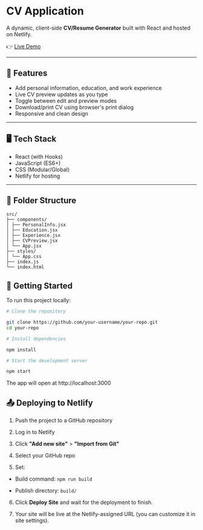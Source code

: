 # CV Application

A dynamic, client-side **CV/Resume Generator** built with React and hosted on Netlify.

👉 [Live Demo](https://cvapplicationmain.netlify.app/)

---

## 🚀 Features

- Add personal information, education, and work experience
- Live CV preview updates as you type
- Toggle between edit and preview modes
- Download/print CV using browser's print dialog
- Responsive and clean design

---

## 🖥️ Tech Stack

- React (with Hooks)
- JavaScript (ES6+)
- CSS (Modular/Global)
- Netlify for hosting

---

## 📂 Folder Structure

```plaintext
src/
├── components/
│ ├── PersonalInfo.jsx
│ ├── Education.jsx
│ ├── Experience.jsx
│ ├── CVPreview.jsx
│ └── App.jsx
├── styles/
│ └── App.css
├── index.js
└── index.html
```

## 🔧 Getting Started

To run this project locally:

```bash
# Clone the repository

git clone https://github.com/your-username/your-repo.git
cd your-repo

# Install dependencies

npm install

# Start the development server

npm start
```

The app will open at http://localhost:3000

## 📤 Deploying to Netlify

1. Push the project to a GitHub repository

2. Log in to Netlify

3. Click **"Add new site"** > **"Import from Git"**

4. Select your GitHub repo

5. Set:

- Build command: `npm run build`

- Publish directory: `build/`

6. Click **Deploy Site** and wait for the deployment to finish.

7. Your site will be live at the Netlify-assigned URL (you can customize it in site settings).
